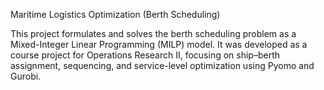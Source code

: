 Maritime Logistics Optimization (Berth Scheduling)

This project formulates and solves the berth scheduling problem as a Mixed-Integer Linear Programming (MILP) model.
It was developed as a course project for Operations Research II, focusing on ship–berth assignment, sequencing, and service-level optimization using Pyomo and Gurobi.
